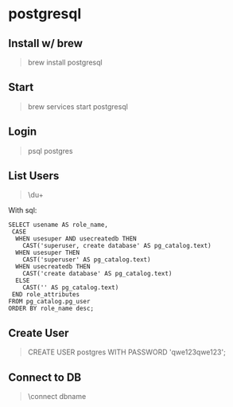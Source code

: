 # postgresql
## Install w/ brew
> brew install postgresql

## Start
> brew services start postgresql

## Login
> psql postgres

## List Users
> \du+

With sql:
```
SELECT usename AS role_name,
 CASE
  WHEN usesuper AND usecreatedb THEN
    CAST('superuser, create database' AS pg_catalog.text)
  WHEN usesuper THEN
    CAST('superuser' AS pg_catalog.text)
  WHEN usecreatedb THEN
    CAST('create database' AS pg_catalog.text)
  ELSE
    CAST('' AS pg_catalog.text)
 END role_attributes
FROM pg_catalog.pg_user
ORDER BY role_name desc;
```

## Create User
> CREATE USER postgres WITH PASSWORD 'qwe123qwe123';

## Connect to DB
>\connect dbname

